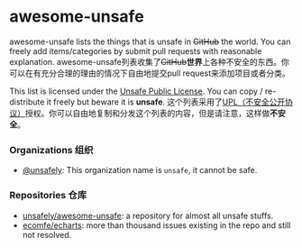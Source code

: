 # awesome-unsafe
awesome-unsafe lists the things that is unsafe in <del>GitHub</del> the world. You can freely add items/categories by submit pull requests with reasonable explanation.
awesome-unsafe列表收集了<del>GitHub</del>**世界**上各种不安全的东西。你可以在有充分合理的理由的情况下自由地提交pull request来添加项目或者分类。

This list is licensed under the [Unsafe Public License](https://unsafely.github.io/upl/UPL.txt). You can copy / re-distribute it freely but beware it is **unsafe**.
这个列表采用了[UPL（不安全公开协议）](https://unsafely.github.io/upl/UPL.txt)授权。你可以自由地复制和分发这个列表的内容，但是请注意，这样做**不安全**。

### Organizations 组织

- [@unsafely](https://github.com/unsafely): This organization name is `unsafe`, it cannot be safe.

### Repositories 仓库

- [unsafely/awesome-unsafe](https://github.com/unsafely/awesome-unsafe): a repository for almost all unsafe stuffs.
- [ecomfe/echarts](https://github.com/ecomfe/echarts): more than thousand issues existing in the repo and still not resolved.
